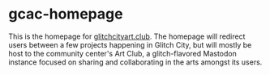 # gcac-homepage

This is the homepage for [glitchcityart.club](https://glitchcityart.club). The homepage will redirect users between a few projects happening in Glitch City, but will mostly be host to the community center's Art Club, a glitch-flavored Mastodon instance focused on sharing and collaborating in the arts amongst its users. 